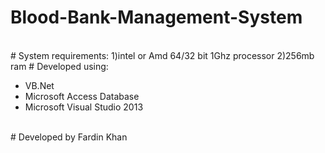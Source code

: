 # Blood-Bank-Management-System
<br>
# System requirements:
1)intel or Amd 64/32 bit 1Ghz processor
2)256mb ram
# Developed using:
<ul>
  <li>VB.Net</li>
  <li>Microsoft Access Database</li>
  <li>Microsoft Visual Studio 2013</li>
</ul>
<br>
# Developed by Fardin Khan

